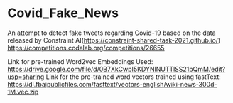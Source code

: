 # Covid_Fake_News
An attempt to detect fake tweets regarding Covid-19 based on the data released by Constraint AI(https://constraint-shared-task-2021.github.io/)
https://competitions.codalab.org/competitions/26655

Link for pre-trained Word2vec Embeddings Used: https://drive.google.com/file/d/0B7XkCwpI5KDYNlNUTTlSS21pQmM/edit?usp=sharing
Link for the pre-trained word vectors trained using fastText: https://dl.fbaipublicfiles.com/fasttext/vectors-english/wiki-news-300d-1M.vec.zip
